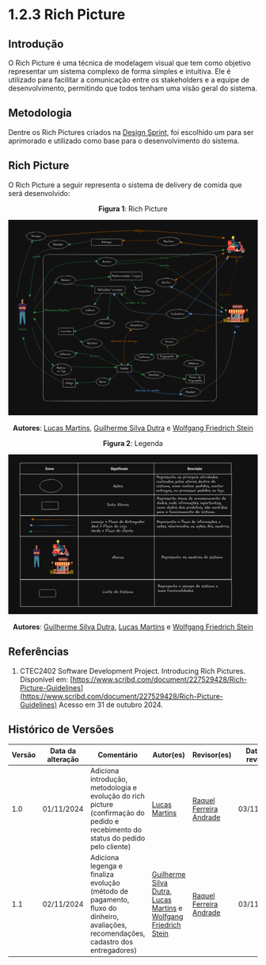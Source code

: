 # 1.2.3 Rich Picture

## Introdução

O Rich Picture é uma técnica de modelagem visual que tem como objetivo representar um sistema complexo de forma simples e intuitiva. Ele é utilizado para facilitar a comunicação entre os stakeholders e a equipe de desenvolvimento, permitindo que todos tenham uma visão geral do sistema.

## Metodologia

Dentre os Rich Pictures criados na [Design Sprint](../DesignSprint/RichPictures.md), foi escolhido um para ser aprimorado e utilizado como base para o desenvolvimento do sistema.

## Rich Picture

O Rich Picture a seguir representa o sistema de delivery de comida que será desenvolvido:

<center>

**Figura 1**: Rich Picture

![Rich Picture](./assets/richpicture.png)

**Autores**: [Lucas Martins](https://github.com/martinsglucas), [Guilherme Silva Dutra](https://github.com/GuiDutra21) e [Wolfgang Friedrich Stein](https://github.com/Wolffstein)

**Figura 2**: Legenda

![Legenda](./assets/legenda_richPicture.png)

**Autores**: [Guilherme Silva Dutra](https://github.com/GuiDutra21), [Lucas Martins](https://github.com/martinsglucas) e [Wolfgang Friedrich Stein](https://github.com/Wolffstein)

</center>

## Referências

1. CTEC2402 Software Development Project. Introducing Rich Pictures. Disponível em: [https://www.scribd.com/document/227529428/Rich-Picture-Guidelines](https://www.scribd.com/document/227529428/Rich-Picture-Guidelines) Acesso em 31 de outubro 2024.

## Histórico de Versões

| Versão | Data da alteração | Comentário                                                                                                                         | Autor(es)                                         | Revisor(es) | Data de revisão |
|--------|-------------------|------------------------------------------------------------------------------------------------------------------------------------|---------------------------------------------------|-------------|-----------------|
| 1.0    | 01/11/2024        | Adiciona introdução, metodologia e evolução do rich picture (confirmação do pedido e recebimento do status do pedido pelo cliente) | [Lucas Martins](https://github.com/martinsglucas) | [Raquel Ferreira Andrade](https://github.com/raquel-andrade)           | 03/11/2024                |
| 1.1    | 02/11/2024        | Adiciona legenga e finaliza evolução (método de pagamento, fluxo do dinheiro, avaliações, recomendações, cadastro dos entregadores)| [Guilherme Silva Dutra](https://github.com/GuiDutra21), [Lucas Martins](https://github.com/martinsglucas) e [Wolfgang Friedrich Stein](https://github.com/Wolffstein) | [Raquel Ferreira Andrade](https://github.com/raquel-andrade)           | 03/11/2024                |